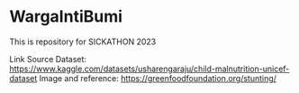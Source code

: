 # WargaIntiBumi
This is repository for SICKATHON 2023

Link Source
Dataset: https://www.kaggle.com/datasets/usharengaraju/child-malnutrition-unicef-dataset
Image and reference: https://greenfoodfoundation.org/stunting/
